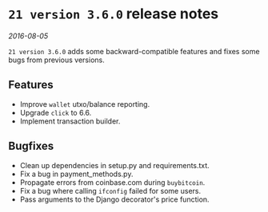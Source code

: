 # `21 version 3.6.0` release notes

*2016-08-05*

`21 version 3.6.0` adds some backward-compatible features and fixes some bugs from previous versions.

## Features
- Improve `wallet` utxo/balance reporting.
- Upgrade `click` to 6.6.
- Implement transaction builder.

## Bugfixes
- Clean up dependencies in setup.py and requirements.txt.
- Fix a bug in payment_methods.py.
- Propagate errors from coinbase.com during `buybitcoin`.
- Fix a bug where calling `ifconfig` failed for some users.
- Pass arguments to the Django decorator's price function.
